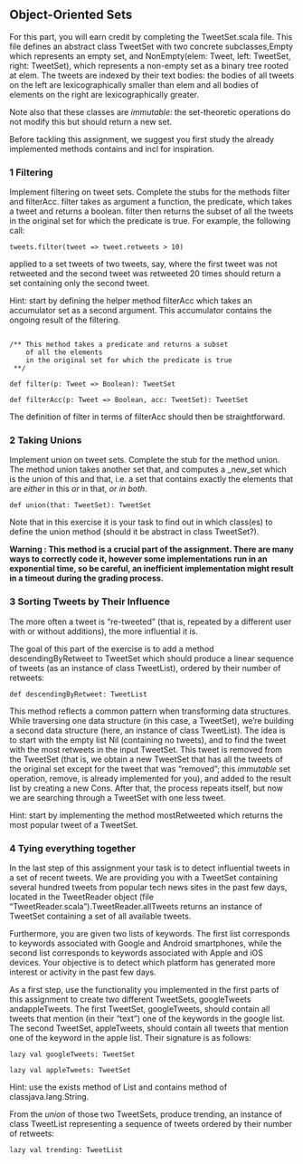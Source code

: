 ## Object-Oriented Sets

For this part, you will earn credit by completing the TweetSet.scala file. This file defines an abstract class TweetSet with two concrete subclasses,Empty which represents an empty set, and NonEmpty(elem: Tweet, left: TweetSet, right: TweetSet), which represents a non-empty set as a binary tree rooted at elem. The tweets are indexed by their text bodies: the bodies of all tweets on the left are lexicographically smaller than elem and all bodies of elements on the right are lexicographically greater.

Note also that these classes are _immutable_: the set-theoretic operations do not modify this but should return a new set.

Before tackling this assignment, we suggest you first study the already implemented methods contains and incl for inspiration.

### 1 Filtering

Implement filtering on tweet sets. Complete the stubs for the methods filter and filterAcc. filter takes as argument a function, the predicate, which takes a tweet and returns a boolean. filter then returns the subset of all the tweets in the original set for which the predicate is true. For example, the following call:

```
tweets.filter(tweet => tweet.retweets > 10)
```

applied to a set tweets of two tweets, say, where the first tweet was not retweeted and the second tweet was retweeted 20 times should return a set containing only the second tweet.

Hint: start by defining the helper method filterAcc which takes an accumulator set as a second argument. This accumulator contains the ongoing result of the filtering.

```

/** This method takes a predicate and returns a subset 
    of all the elements
    in the original set for which the predicate is true
 **/

def filter(p: Tweet => Boolean): TweetSet

def filterAcc(p: Tweet => Boolean, acc: TweetSet): TweetSet
```

The definition of filter in terms of filterAcc should then be straightforward.

### 2 Taking Unions

Implement union on tweet sets. Complete the stub for the method union. The method union takes another set that, and computes a _new_set which is the union of this and that, i.e. a set that contains exactly the elements that are _either_ in this _or_ in that, _or in both_.


```
def union(that: TweetSet): TweetSet
```

Note that in this exercise it is your task to find out in which class(es) to define the union method (should it be abstract in class TweetSet?).

**Warning : This method is a crucial part of the assignment. There are many ways to correctly code it, however some implementations run in an exponential time, so be careful, an inefficient implementation might result in a timeout during the grading process.**

### 3 Sorting Tweets by Their Influence

The more often a tweet is “re-tweeted” (that is, repeated by a different user with or without additions), the more influential it is.

The goal of this part of the exercise is to add a method descendingByRetweet to TweetSet which should produce a linear sequence of tweets (as an instance of class TweetList), ordered by their number of retweets:

```
def descendingByRetweet: TweetList
```

This method reflects a common pattern when transforming data structures. While traversing one data structure (in this case, a TweetSet), we’re building a second data structure (here, an instance of class TweetList). The idea is to start with the empty list Nil (containing no tweets), and to find the tweet with the most retweets in the input TweetSet. This tweet is removed from the TweetSet (that is, we obtain a new TweetSet that has all the tweets of the original set except for the tweet that was “removed”; this _immutable_ set operation, remove, is already implemented for you), and added to the result list by creating a new Cons. After that, the process repeats itself, but now we are searching through a TweetSet with one less tweet.

Hint: start by implementing the method mostRetweeted which returns the most popular tweet of a TweetSet.

### 4 Tying everything together

In the last step of this assignment your task is to detect influential tweets in a set of recent tweets. We are providing you with a TweetSet containing several hundred tweets from popular tech news sites in the past few days, located in the TweetReader object (file “TweetReader.scala”).TweetReader.allTweets returns an instance of TweetSet containing a set of all available tweets.

Furthermore, you are given two lists of keywords. The first list corresponds to keywords associated with Google and Android smartphones, while the second list corresponds to keywords associated with Apple and iOS devices. Your objective is to detect which platform has generated more interest or activity in the past few days.

As a first step, use the functionality you implemented in the first parts of this assignment to create two different TweetSets, googleTweets andappleTweets. The first TweetSet, googleTweets, should contain all tweets that mention (in their “text”) one of the keywords in the google list. The second TweetSet, appleTweets, should contain all tweets that mention one of the keyword in the apple list. Their signature is as follows:

```
lazy val googleTweets: TweetSet

lazy val appleTweets: TweetSet
```

Hint: use the exists method of List and contains method of classjava.lang.String.

From the _union_ of those two TweetSets, produce trending, an instance of class TweetList representing a sequence of tweets ordered by their number of retweets:

```
lazy val trending: TweetList
```